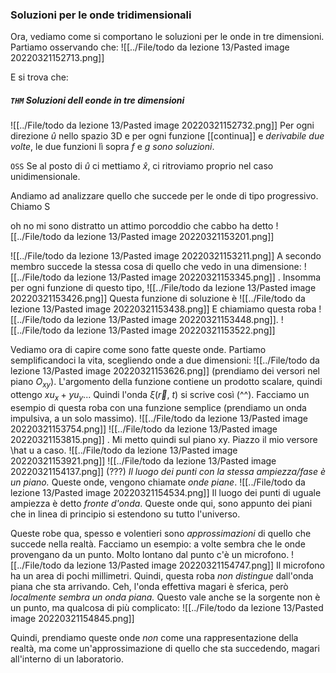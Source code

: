 ### Soluzioni per le onde tridimensionali
Ora, vediamo come si comportano le soluzioni per le onde in tre dimensioni.
Partiamo osservando che:
![[../File/todo da lezione 13/Pasted image 20220321152713.png]]

E si trova che:
##### `THM` Soluzioni dell eonde in tre dimensioni
![[../File/todo da lezione 13/Pasted image 20220321152732.png]]
Per ogni direzione $\hat u$ nello spazio 3D e per ogni funzione [[continua]] e _derivabile due volte_, le due funzioni lì sopra $f$ e $g$ _sono soluzioni_.

`OSS` Se al posto di $\hat u$ ci mettiamo $\hat x$, ci ritroviamo proprio nel caso unidimensionale. 

Andiamo ad analizzare quello che succede per le onde di tipo progressivo. Chiamo S 

oh no mi sono distratto un attimo porcoddio che cabbo ha detto
![[../File/todo da lezione 13/Pasted image 20220321153201.png]]

![[../File/todo da lezione 13/Pasted image 20220321153211.png]]
A secondo membro succede la stessa cosa di quello che vedo in una dimensione:
![[../File/todo da lezione 13/Pasted image 20220321153345.png]]
. Insomma per ogni funzione di questo tipo,
![[../File/todo da lezione 13/Pasted image 20220321153426.png]]
Questa funzione di soluzione è 
![[../File/todo da lezione 13/Pasted image 20220321153438.png]]
E chiamiamo questa roba 
![[../File/todo da lezione 13/Pasted image 20220321153448.png]]. ![[../File/todo da lezione 13/Pasted image 20220321153522.png]]

Vediamo ora di capire come sono fatte queste onde.
Partiamo semplificandoci la vita, scegliendo onde a due dimensioni:
![[../File/todo da lezione 13/Pasted image 20220321153626.png]]
(prendiamo dei versori nel piano $O_{xy}$).
L'argomento della funzione contiene un prodotto scalare, quindi ottengo $xu_x + yu_y$... Quindi l'onda $\xi(\vec r,\ t)$ si scrive così (^^).
Facciamo un esempio di questa roba con una funzione semplice (prendiamo un onda impulsiva, a un solo massimo).
![[../File/todo da lezione 13/Pasted image 20220321153754.png]]
![[../File/todo da lezione 13/Pasted image 20220321153815.png]]
. Mi metto quindi sul piano xy. Piazzo il mio versore \hat u a caso. 
![[../File/todo da lezione 13/Pasted image 20220321153921.png]]
![[../File/todo da lezione 13/Pasted image 20220321154137.png]]
(???)
_Il luogo dei punti con la stessa ampiezza/fase è un piano._
Queste onde, vengono chiamate _onde piane_. 
![[../File/todo da lezione 13/Pasted image 20220321154534.png]]
Il luogo dei punti di uguale ampiezza è detto _fronte d'onda_. Queste onde qui, sono appunto dei piani che in linea di principio si estendono su tutto l'universo.

Queste robe qua, spesso e volentieri sono _approssimazioni_ di quello che succede nella realtà. Facciamo un esempio:
a volte sembra che le onde provengano da un punto. Molto lontano dal punto c'è un microfono. 
![[../File/todo da lezione 13/Pasted image 20220321154747.png]]
Il microfono ha un area di pochi millimetri. Quindi, questa roba _non distingue_ dall'onda piana che sta arrivando. Ceh, l'onda effettiva magari è sferica, però _localmente sembra un onda piana._ 
Questo vale anche se la sorgente non è un punto, ma qualcosa di più complicato:
![[../File/todo da lezione 13/Pasted image 20220321154845.png]]

Quindi, prendiamo queste onde _non_ come una rappresentazione della realtà, ma come un'approssimazione di quello che sta succedendo, magari all'interno di un laboratorio.